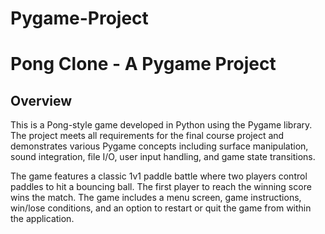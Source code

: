 # Pygame-Project

# Pong Clone - A Pygame Project

## Overview

This is a Pong-style game developed in Python using the Pygame library. The project meets all requirements for the final course project and demonstrates various Pygame concepts including surface manipulation, sound integration, file I/O, user input handling, and game state transitions.

The game features a classic 1v1 paddle battle where two players control paddles to hit a bouncing ball. The first player to reach the winning score wins the match. The game includes a menu screen, game instructions, win/lose conditions, and an option to restart or quit the game from within the application.
